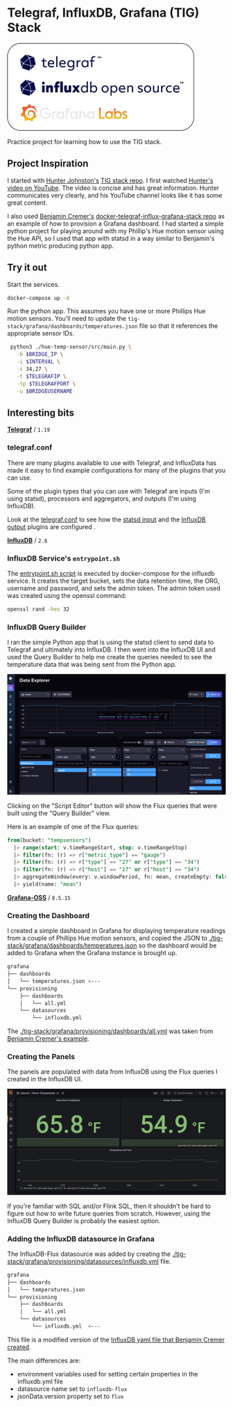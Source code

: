 # Telegraf, InfluxDB, Grafana (TIG) Stack 

![tig-stack](./tig-stack.png)

Practice project for learning how to use the TIG stack. 

## Project Inspiration

I started with [Hunter Johnston's](https://github.com/huntabyte) [TIG stack repo](https://github.com/huntabyte/tig-stack.git). I first watched [Hunter's video on YouTube](https://youtu.be/QGG_76OmRnA). The video is concise and has great information. Hunter communicates very clearly, and his YouTube channel looks like it has some great content.

I also used [Benjamin Cremer's](https://github.com/bcremer) [docker-telegraf-influx-grafana-stack repo](https://github.com/bcremer/docker-telegraf-influx-grafana-stack) as an example of how to provision a Grafana dashboard. I had started a simple python project for playing around with my Phillip's Hue motion sensor using the Hue API, so I used that app with statsd in a way similar to Benjamin's python metric producing python app.

## Try it out

Start the services.

```bash
docker-compose up -d
```

Run the python app. This assumes you have one or more Phillips Hue motion sensors. You'll need to update the `tig-stack/grafana/dashboards/temperatures.json` file so that it references the appropriate sensor IDs.

```bash
 python3 ./hue-temp-sensor/src/main.py \
   -b $BRIDGE_IP \
   -i $INTERVAL \
   -s 34,27 \
   -t $TELEGRAFIP \
   -tp $TELEGRAFPORT \
   -u $BRIDGEUSERNAME
```


## Interesting bits

[**Telegraf**](https://hub.docker.com/_/telegraf) / `1.19`

### telegraf.conf

There are many plugins available to use with Telegraf, and InfluxData has made it easy to find example configurations for many of the plugins that you can use. 

Some of the plugin types that you can use with Telegraf are inputs (I'm using statsd), processors and aggregators, and outputs (I'm using InfluxDB).

Look at the [telegraf.conf](./tig-stack/telegraf/telegraf.conf) to see how the [statsd input](./tig-stack/telegraf/telegraf.conf#L174) and the [InfluxDB output](./tig-stack/telegraf/telegraf.conf#L117) plugins are configured .

[**InfluxDB**](https://hub.docker.com/_/influxdb) / `2.6`

### InfluxDB Service's `entrypoint.sh`

The [entrypoint.sh script](./tig-stack/entrypoint.sh) is executed by docker-compose for the influxdb service. It creates the target bucket, sets the data retention time, the ORG, username and password, and sets the admin token. The admin token used was created using the openssl command:

```bash
openssl rand -hex 32
```

### InfluxDB Query Builder 

I ran the simple Python app that is using the statsd client to send data to Telegraf and ultimately into InfluxDB. I then went into the InfluxDB UI and used the Query Builder to help me create the queries needed to see the temperature data that was being sent from the Python app. 

![InfluxDB Query Builder](./influxdb-query-builder.png)

Clicking on the "Script Editor" button will show the Flux queries that were built using the "Query Builder" view.

Here is an example of one of the Flux queries:

```sql
from(bucket: "tempsensors")
  |> range(start: v.timeRangeStart, stop: v.timeRangeStop)
  |> filter(fn: (r) => r["metric_type"] == "gauge")
  |> filter(fn: (r) => r["type"] == "27" or r["type"] == "34")
  |> filter(fn: (r) => r["host"] == "27" or r["host"] == "34")
  |> aggregateWindow(every: v.windowPeriod, fn: mean, createEmpty: false)
  |> yield(name: "mean")
```


[**Grafana-OSS**](https://hub.docker.com/r/grafana/grafana-oss) / `8.5.15`

### Creating the Dashboard

I created a simple dashboard in Grafana for displaying temperature readings from a couple of Phillips Hue motion sensors, and copied the JSON to [./tig-stack/grafana/dashboards/temperatures.json](./tig-stack/grafana/dashboards/temperatures.json) so the dashboard would be added to Grafana when the Grafana instance is brought up. 

```bash
grafana
├── dashboards
│   └── temperatures.json <---
└── provisioning
    ├── dashboards
    │   └── all.yml
    └── datasources
        └── influxdb.yml  
```

The [./tig-stack/grafana/provisioning/dashboards/all.yml](./tig-stack/grafana/provisioning/dashboards/all.yml) was taken from [Benjamin Cremer's example](https://github.com/bcremer/docker-telegraf-influx-grafana-stack/blob/latest/grafana/provisioning/dashboards/all.yml).

### Creating the Panels

The panels are populated with data from InfluxDB using the Flux queries I created in the InfluxDB UI. 

![Grafana Dashboard](./grafana-dashboard.png)

If you're familiar with SQL and/or Flink SQL, then it shouldn't be hard to figure out how to write future queries from scratch. However, using the InfluxDB Query Builder is probably the easiest option.

### Adding the InfluxDB datasource in Grafana

The InfluxDB-Flux datasource was added by creating the [./tig-stack/grafana/provisioning/datasources/influxdb.yml](./tig-stack/grafana/provisioning/datasources/influxdb.yml) file. 

```bash
grafana
├── dashboards
│   └── temperatures.json
└── provisioning
    ├── dashboards
    │   └── all.yml
    └── datasources
        └── influxdb.yml  <---
```

This file is a modified version of the [InfluxDB yaml file that Benjamin Cremer created](https://github.com/bcremer/docker-telegraf-influx-grafana-stack/blob/latest/grafana/provisioning/datasources/influxdb.yml). 

The main differences are:
- environment variables used for setting certain properties in the influxdb.yml file
- datasource name set to `influxdb-flux`
- jsonData.version property set to `flux`



